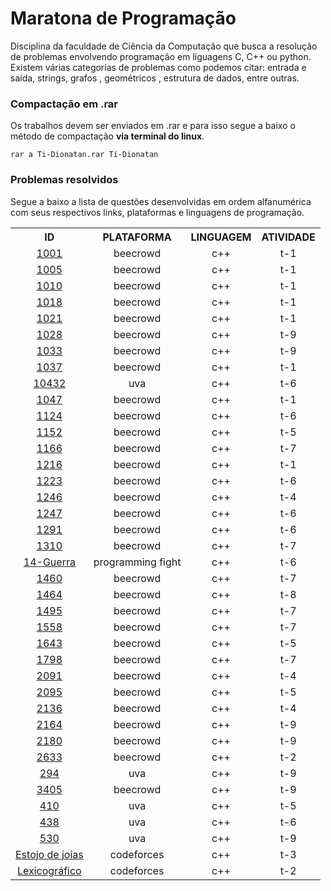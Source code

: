 # Maratona de Programação
Disciplina da faculdade de Ciência da Computação que busca a resolução de problemas envolvendo programação em liguagens C, C++ ou python. Existem várias categorias de problemas como podemos citar: entrada e saída, strings, grafos , geométricos , estrutura de dados, entre outras.

### Compactação em .rar
Os trabalhos devem ser enviados em .rar e para isso segue a baixo o método de compactação <strong>via terminal do linux</strong>.
    
    rar a Ti-Dionatan.rar Ti-Dionatan

### Problemas resolvidos
Segue a baixo a lista de questões desenvolvidas em ordem alfanumérica com seus respectivos links, plataformas e linguagens de programação.

<table style="text-align: center; text-decoration: none">
    <tr >
        <th style="text-align: center">ID</th>
        <th style="text-align: center">PLATAFORMA</th>
        <th style="text-align: center">LINGUAGEM</th>
        <th style="text-align: center">ATIVIDADE</th>
    </tr>
    <tr>
        <td><a href="https://judge.beecrowd.com/pt/problems/view/1001" target="_blank">1001</a></td>
        <td>beecrowd</td>
        <td>c++</td>
        <td>t-1</td>
    </tr>
    <tr>
        <td><a href="https://judge.beecrowd.com/pt/problems/view/1005" target="_blank">1005</a></td>
        <td>beecrowd</td>
        <td>c++</td>
        <td>t-1</td>
    </tr>
    <tr>
        <td><a href="https://judge.beecrowd.com/pt/problems/view/1010" target="_blank">1010</a></td>
        <td>beecrowd</td>
        <td>c++</td>
        <td>t-1</td>
    </tr>
    <tr>
        <td><a href="https://judge.beecrowd.com/pt/problems/view/1018" target="_blank">1018</a></td>
        <td>beecrowd</td>
        <td>c++</td>
        <td>t-1</td>
    </tr>
    <tr>
        <td><a href="https://judge.beecrowd.com/pt/problems/view/1021" target="_blank">1021</a></td>
        <td>beecrowd</td>
        <td>c++</td>
        <td>t-1</td>
    </tr>
    <tr>
        <td><a href="https://judge.beecrowd.com/pt/problems/view/1028" target="_blank">1028</a></td>
        <td>beecrowd</td>
        <td>c++</td>
        <td>t-9</td>
    </tr>
    <tr>
        <td><a href="https://judge.beecrowd.com/pt/problems/view/1033" target="_blank">1033</a></td>
        <td>beecrowd</td>
        <td>c++</td>
        <td>t-9</td>
    </tr>
    <tr>
        <td><a href="https://judge.beecrowd.com/pt/problems/view/1037" target="_blank">1037</a></td>
        <td>beecrowd</td>
        <td>c++</td>
        <td>t-1</td>
    </tr>
    <tr>
        <td><a href="https://judge.beecrowd.com/pt/problems/view/10432" target="_blank">10432</a></td>
        <td>uva</td>
        <td>c++</td>
        <td>t-6</td>
    </tr>
    <tr>
        <td><a href="https://judge.beecrowd.com/pt/problems/view/1047" target="_blank">1047</a></td>
        <td>beecrowd</td>
        <td>c++</td>
        <td>t-1</td>
    </tr>
    <tr>
        <td><a href="https://judge.beecrowd.com/pt/problems/view/1124" target="_blank">1124</a></td>
        <td>beecrowd</td>
        <td>c++</td>
        <td>t-6</td>
    </tr>
    <tr>
        <td><a href="https://judge.beecrowd.com/pt/problems/view/1152" target="_blank">1152</a></td>
        <td>beecrowd</td>
        <td>c++</td>
        <td>t-5</td>
    </tr>
    <tr>
        <td><a href="https://judge.beecrowd.com/pt/problems/view/1166" target="_blank">1166</a></td>
        <td>beecrowd</td>
        <td>c++</td>
        <td>t-7</td>
    </tr>
    <tr>
        <td><a href="https://judge.beecrowd.com/pt/problems/view/1216" target="_blank">1216</a></td>
        <td>beecrowd</td>
        <td>c++</td>
        <td>t-1</td>
    </tr>
    <tr>
        <td><a href="https://judge.beecrowd.com/pt/problems/view/1223" target="_blank">1223</a></td>
        <td>beecrowd</td>
        <td>c++</td>
        <td>t-6</td>
    </tr>
    <tr>
        <td><a href="https://judge.beecrowd.com/pt/problems/view/1246" target="_blank">1246</a></td>
        <td>beecrowd</td>
        <td>c++</td>
        <td>t-4</td>
    </tr>
    <tr>
        <td><a href="https://judge.beecrowd.com/pt/problems/view/1247" target="_blank">1247</a></td>
        <td>beecrowd</td>
        <td>c++</td>
        <td>t-6</td>
    </tr>
    <tr>
        <td><a href="https://judge.beecrowd.com/pt/problems/view/1291" target="_blank">1291</a></td>
        <td>beecrowd</td>
        <td>c++</td>
        <td>t-6</td>
    </tr>
    <tr>
        <td><a href="https://judge.beecrowd.com/pt/problems/view/1310" target="_blank">1310</a></td>
        <td>beecrowd</td>
        <td>c++</td>
        <td>t-7</td>
    </tr>
    <tr>
        <td><a href="https://judge.beecrowd.com/pt/problems/view/1246" target="_blank">14-Guerra</a></td>
        <td>programming fight</td>
        <td>c++</td>
        <td>t-6</td>
    </tr>
    <tr>
        <td><a href="https://judge.beecrowd.com/pt/problems/view/1460" target="_blank">1460</a></td>
        <td>beecrowd</td>
        <td>c++</td>
        <td>t-7</td>
    </tr>
    <tr>
        <td><a href="https://judge.beecrowd.com/pt/problems/view/1464" target="_blank">1464</a></td>
        <td>beecrowd</td>
        <td>c++</td>
        <td>t-8</td>
    </tr>
    <tr>
        <td><a href="https://judge.beecrowd.com/pt/problems/view/1495" target="_blank">1495</a></td>
        <td>beecrowd</td>
        <td>c++</td>
        <td>t-7</td>
    </tr>
    <tr>
        <td><a href="https://judge.beecrowd.com/pt/problems/view/1558" target="_blank">1558</a></td>
        <td>beecrowd</td>
        <td>c++</td>
        <td>t-7</td>
    </tr>
    <tr>
        <td><a href="https://judge.beecrowd.com/pt/problems/view/1643" target="_blank">1643</a></td>
        <td>beecrowd</td>
        <td>c++</td>
        <td>t-5</td>
    </tr>
    <tr>
        <td><a href="https://judge.beecrowd.com/pt/problems/view/1798" target="_blank">1798</a></td>
        <td>beecrowd</td>
        <td>c++</td>
        <td>t-7</td>
    </tr>
    <tr>
        <td><a href="https://judge.beecrowd.com/pt/problems/view/2091" target="_blank">2091</a></td>
        <td>beecrowd</td>
        <td>c++</td>
        <td>t-4</td>
    </tr>
    <tr>
        <td><a href="https://judge.beecrowd.com/pt/problems/view/2095" target="_blank">2095</a></td>
        <td>beecrowd</td>
        <td>c++</td>
        <td>t-5</td>
    </tr>
    <tr>
        <td><a href="https://judge.beecrowd.com/pt/problems/view/2136" target="_blank">2136</a></td>
        <td>beecrowd</td>
        <td>c++</td>
        <td>t-4</td>
    </tr>
    <tr>
        <td><a href="https://judge.beecrowd.com/pt/problems/view/2164" target="_blank">2164</a></td>
        <td>beecrowd</td>
        <td>c++</td>
        <td>t-9</td>
    </tr>
    <tr>
        <td><a href="https://judge.beecrowd.com/pt/problems/view/2180" target="_blank">2180</a></td>
        <td>beecrowd</td>
        <td>c++</td>
        <td>t-9</td>
    </tr>
    <tr>
        <td><a href="https://judge.beecrowd.com/pt/problems/view/2633" target="_blank">2633</a></td>
        <td>beecrowd</td>
        <td>c++</td>
        <td>t-2</td>
    </tr>
    <tr>
        <td><a href="https://onlinejudge.org/external/2/294.pdf" target="_blank">294</a></td>
        <td>uva</td>
        <td>c++</td>
        <td>t-9</td>
    </tr>
    <tr>
        <td><a href="https://judge.beecrowd.com/pt/problems/view/3405" target="_blank">3405</a></td>
        <td>beecrowd</td>
        <td>c++</td>
        <td>t-9</td>
    </tr>
    <tr>
        <td><a href="https://onlinejudge.org/external/4/410.pdf" target="_blank">410</a></td>
        <td>uva</td>
        <td>c++</td>
        <td>t-5</td>
    </tr>
    <tr>
        <td><a href="https://onlinejudge.org/external/4/438.pdf" target="_blank">438</a></td>
        <td>uva</td>
        <td>c++</td>
        <td>t-6</td>
    </tr>
    <tr>
        <td><a href="https://onlinejudge.org/external/5/530.pdf" target="_blank">530</a></td>
        <td>uva</td>
        <td>c++</td>
        <td>t-9</td>
    </tr>
    <tr>
        <td><a href="https://codeforces.com/gym/104555/problem/E" target="_blank">Estojo de joias</a></td>
        <td>codeforces</td>
        <td>c++</td>
        <td>t-3</td>
    </tr>
    <tr>
        <td><a href="https://codeforces.com/gym/104555/problem/L" target="_blank">Lexicográfico</a></td>
        <td>codeforces</td>
        <td>c++</td>
        <td>t-2</td>
    </tr>
</table>
